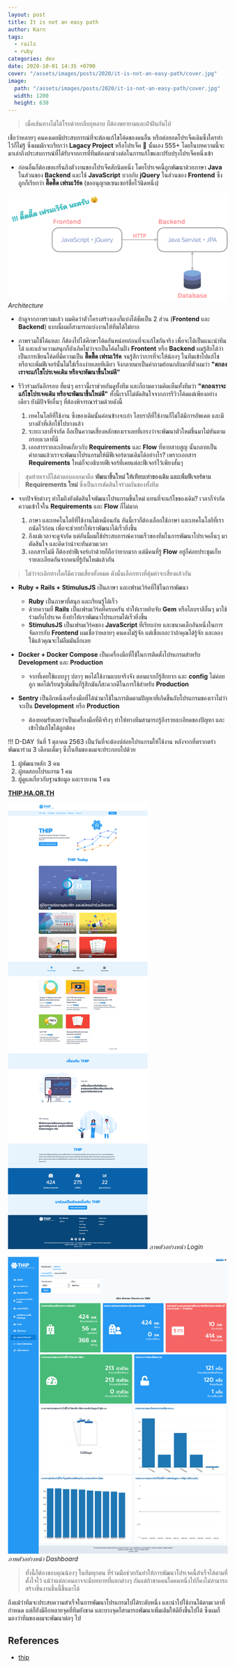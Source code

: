 ```yaml
---
layout: post
title: It is not an easy path
author: Karn
tags:
  - rails
  - ruby
categories: dev
date: 2020-10-01 14:35 +0700
cover: "/assets/images/posts/2020/it-is-not-an-easy-path/cover.jpg"
image:
  path: "/assets/images/posts/2020/it-is-not-an-easy-path/cover.jpg"
  width: 1200
  height: 630
---
```

> เมื่อเส้นทางไม่ได้โรยด้วยกลีบกุหลาบ ก็ต้องพยายามและฝ่าฝันกันไป

เชื่อว่าหลายๆ คนคงเคยมีประสบการณ์ที่จะต้องแก้ไขโค้ดของคนอื่น หรือต่อยอดโปรเจ็คเดิมซึ่งใครทำไว้ก็ไม่รู้ ซึ่งผมมักจะเรียกว่า **Lagacy Project** หรือโปรเจ็ค 💩 นั้นเอง 555+ โดยในบทความนี้จะมาเล่าถึงประสบการณ์ที่ได้รับจากการที่ทีมต้องมาช่วงต่อในการแก้ไขและปรับปรุงโปรเจ็คหนึ่งเข้า<!--more-->

* ก่อนอื่นก็ต้องขอเกริ่นถึงตัวงานของโปรเจ็คสักนิดหนึ่ง โดยโปรเจคนี้ถูกพัฒนาด้วยภาษา **Java** ในส่วนของ **Backend** และใช้ **JavaScript** บวกกับ **jQuery** ในส่วนของ **Frontend** ซึ่งถูกก็เรียกว่า **ตึ๊ดตี๊ด เฟรมเวิร์ค** (ขออนุญาตเซนเซอร์ชื่อไว้นิดหนึ่ง)

![lagacy_architecture](/assets/images/posts/2020/it-is-not-an-easy-path/lagacy_architecture.png)
*Architecture*

* ถ้าดูจากภาพรวมแล้ว ผมคิดว่าตัวโครงสร้างเองก็แบ่งได้ชัดเป็น 2 ส่วน (**Frontend** และ **Backend**) แบบนี้ผมก็สามารถแบ่งงานให้ทีมได้ไม่ยาก

* ภาพรวมใช้ได้แหละ ก็ต้องไปไล่ศึกษาโค้ดกันหน่อยก่อนที่จะแก้ไขกันจริง เพื่อจะได้เป็นแนะนำทีมได้ และแล้วความสนุกก็บังเกิดไม่ว่าจะเป็นโค้ดในฝั่ง **Frontent** หรือ **Backend** ผมรู้สึกได้ว่าเป็นการเขียนโค้ดที่มีความเป็น **ตี๊ดตี๊ด เฟรมเวิร์ค** จนรู้สึกว่าการที่จะให้น้องๆ ในทีมเข้าไปแก้ไข หรือจะเพิ่มฟีเจอร์นั้นไม่ใช่เรื่องง่ายเลยทีเดียว จึงกลายมาเป็นคำถามย้อนกลับมาที่ตัวผมว่า **"ตกลงเราจะแก้ไขโปรเจคเดิม หรือจะพัฒนาขึ้นใหม่ดี"** 

* รีวิวร่วมกันอีกรอบ ที่แน่ๆ คราวนี้เราช่วยกันดูทั้งทีม และก็ถามความคิดเห็นทั้งทีมว่า **"ตกลงเราจะแก้ไขโปรเจคเดิม หรือจะพัฒนาขึ้นใหม่ดี"** ทั้งนี้เราก็ไม่ตัดสินใจจากการรีวิวโค้ดแต่เพียงอย่างเดียว ยังมีปัจจัยอื่นๆ ที่ต้องพิจารณาร่วมด้วยดังนี้

  1. เทคโนโลยีที่ใช้งาน ซึ่งของเดิมนั้นค่อนข้างจะเก่า ไลบราลีที่ใช้งานก็ไม่ได้มีการอัพเดต และมีบางตัวที่เลิกใช้ไปบางแล้ว
  2. ระยะเวลาที่จำกัด ถือเป็นความเสี่ยงหลักของเราเลยที่เกรงว่าจะพัฒนาตัวใหม่ขึ้นมาไม่ทันตามกรอบเวลาที่มี
  3. เอกสารรายละเอียดเกี่ยวกับ **Requirements** และ **Flow** ที่หายสาบสูญ นั้นกลายเป็นคำถามแล้วเราจะพัฒนาโปรแกรมให้มีฟีเจอร์ตามเดิมได้อย่างไร? เพราะเอกสาร **Requirements** ใหม่ก็จะอธิบายฟีเจอร์ที่เคยแต่ละฟีเจอร์ไว้เพียงสั้นๆ

> สุดท้ายเราก็ได้คำตอบออกมาคือ **พัฒนาขึ้นใหม่ ให้เทียบเท่าของเดิม และเพิ่มฟีเจอร์ตาม Requirements ใหม่** ซึ่งเป็นการตัดสินใจร่วมกันของทั้งทีม

* จากปัจจัยต่างๆ ทำไมถึงยังตัดสินใจพัฒนาโปรแกรมขึ้นใหม่ แทนที่จะแก้ไขของเดิม? เวลาก็จำกัด ความเข้าใจใน **Requirements** และ **Flow** ก็ไม่มาก

  1. ภาษา และเทคโนโลยีที่ใช้งานไม่เหมือนกัน อันนี้เราก็ต้องเลือกใช้ภาษา และเทคโนโลยีที่เราถนัดไว้ก่อน เพื่อจะช่วยทำให้เราพัฒนาได้เร็วยิ่งขึ้น
  2. ถึงแม้เวลาจะดูจำกัด แต่อันนี้ผมใช้ประสบการณ์ความเร็วของทีมในการพัฒนาโปรเจคอื่นๆ มาตัดสินใจ และคิดว่าน่าจะทันตามเวลา
  3. เอกสารไม่มี ก็ต้องทำฟีเจอร์เก่าด้วยก็ถือว่ายากมาก แต่มีคนที่รู้ **Flow** อยู่ก็ค่อยประชุมเก็บรายละเอียดกันจากคนที่รู้กันใหม่แล้วกัน

> ไม่ว่าจะเลิกทางใดก็มีความเสี่ยงทั้งหมด ดังนั้นเลือกทางที่คุ้มค่าจะเสี่ยงแล้วกัน

* **Ruby + Rails + StimulusJS** เป็นภาษา และเฟรมเวิร์คที่ใช้ในการพัฒนา
  - **Ruby** เป็นภาษาที่สนุก และเรียนรู้ได้เร็ว
  - ด้วยความที่ **Rails** เป็นเฟรมเวิร์คที่ครบครัน ทำให้เราหยิบจับ **Gem** หรือไลบราลีอื่นๆ มาใช้ร่วมกับโปรเจค ยิ่งทำให้เราพัฒนาโปรแกรมได้เร็วยิ่งขึ้น
  - **StimulusJS** เป็นเฟรมเวิร์คของ **JavaScript** ที่เรียบง่าย และขนาดเล็กอันหนึ่งในการจัดการกับ **Frontend** ผมเชื่อว่าหลายๆ คนคงไม่รู้จัก แต่เชื่อเถอะว่าถ้าคุณได้รู้จัก และลองใช้แล้วคุณจะไม่ลืมมันอีกเลย

* **Docker + Docker Compose** เป็นเครื่องมือที่ใช้ในการติดตั้งโปรแกรมสำหรับ **Development** และ **Production** 
  - จากที่เคยใช้แบบงูๆ ปลาๆ พอได้ใช้งานแบบจริงจัง ตอนแรกก็รู้สึกยาก และ **config** ไม่ค่อยถูก พอได้เรียนรู้เพิ่มขึ้นก็รู้สึกมันก็สะดวกดีในการใช้สำหรับ **Production**

* **Sentry** เป็นอีกหนึ่งเครื่องมือที่ได้นำมาใช้ในการติดตามปัญหาที่เกิดขึ้นกับโปรแกรมของเราไม่ว่าจะเป็น **Development** หรือ **Production**
  - ต้องยอมรับเลยว่าเป็นเครื่องมือที่ดีจริงๆ ทำให้ทางทีมสามารถรู้ถึงรายละเอียดของปัญหา และเข้าไปแก้ไขได้ถูกต้อง

!!! D-DAY วันที่ 1 ตุลาคม 2563 เป็นวันที่จะต้องปล่อยโปรแกรมให้ใช้งาน หลังจากที่ตรากตรำพัฒนาร่วม 3 เดือนเต็มๆ ซึ่งในทีมของผมจะประกอบไปด้วย
1. ผู้พัฒนาหลัก 3 คน
2. ผู้ทดสอบโปรแกรม 1 คน
3. ผู้ดูแลเกี่ยวกับฐานข้อมูล และรายงาน 1 คน

[**THIP.HA.OR.TH**](https://thip.ha.or.th)

![ex1](/assets/images/posts/2020/it-is-not-an-easy-path/ex1.png)
*ภาพตัวอย่างหน้า Login*

![ex2](/assets/images/posts/2020/it-is-not-an-easy-path/ex2.png)
*ภาพตัวอย่างหน้า Dashboard*

> ทั้งนี้ก็ต้องขอบคุณน้องๆ ในทีมทุกคน ที่ร่วมมือช่วยกันทำให้การพัฒนาโปรเจคนี้สำเร็จได้ตามที่ตั้งใจไว้ แม้ว่าแต่ละคนอาจจะมีบทบาทที่แตกต่างๆ กันแต่ถ้าขาดคนใดคนหนึ่งไปก็คงไม่สามารถสร้างชิ้นงานชิ้นนี้ขึ้นมาได้

ถึงแม้ว่าทีมจะประสบความสำเร็จในการพัฒนาโปรแกรมไปได้ระดับหนึ่ง และนำไปใช้งานได้ตามเวลาที่กำหนด แต่ก็ยังมีอีกหลายจุดที่ทีมยังขาด และบางจุดก็สามารถพัฒนาเพิ่มเติมให้ดียิ่งขึ้นไปได้ ซึ่งผมก็มองว่าทีมของผมจะพัฒนาต่อๆ ไป

## References
- [thip](https://thip.ha.or.th/)

